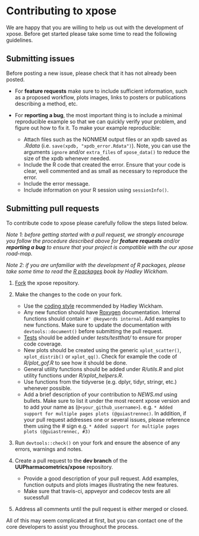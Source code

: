 # Contributing to xpose

We are happy that you are willing to help us out with the development of xpose. Before get started please take some time to read the following guidelines. 

## Submitting issues

Before posting a new issue, please check that it has not already been posted.

* For **feature requests** make sure to include sufficient information, such as a proposed workflow, plots images, links to posters or publications describing a method, etc.
* For **reporting a bug**, the most important thing is to include a minimal reproducible example so that we can quickly verify your problem, and figure out how to fix it. To make your example reproducible:

    + Attach files such as the NONMEM output files or an xpdb saved as *.Rdata* (i.e. `save(xpdb, "xpdb_error.Rdata")`). Note, you can use the arguments `ignore` and/or `extra_files` of `xpose_data()` to reduce the size of the xpdb whenever needed.
    + Include the R code that created the error. Ensure that your code is clear, well commented and as small as necessary to reproduce the error.
    + Include the error message.
    + Include information on your R session using `sessionInfo()`.

## Submitting pull requests

To contribute code to xpose please carefully follow the steps listed below.

*Note 1: before getting started with a pull request, we strongly encourage you follow the procedure described above for **feature requests** and/or **reporting a bug** to ensure that your project is compatible with the our xpose road-map.*

*Note 2: if you are unfamiliar with the development of R packages, please take some time to read the [R packages](http://r-pkgs.had.co.nz) book by Hadley Wickham.*

1. [Fork](https://github.com/UUPharmacometrics/xpose/fork) the xpose repository.
1. Make the changes to the code on your fork.

    + Use the [coding style](http://r-pkgs.had.co.nz/style.html) recommended by Hadley Wickham.
    + Any new function should have [Roxygen](http://r-pkgs.had.co.nz/man.html) documentation. Internal functions should contain `#' @keywords internal`. Add examples to new functions. Make sure to update the documentation with `devtools::document()` before submitting the pull request.
    + [Tests](http://r-pkgs.had.co.nz/tests.html) should be added under *tests/testthat/* to ensure for proper code coverage.
    + New plots should be created using the generic `xplot_scatter()`, `xplot_distrib()` or `xplot_qq()`. Check for example the code of *R/plot_gof.R* to see how it should be done.
    + General utility functions should be added under *R/utils.R* and plot utility functions under *R/xplot_helpers.R*.
    + Use functions from the tidyverse (e.g. dplyr, tidyr, stringr, etc.) whenever possible.
    + Add a brief description of your contribution to *NEWS.md* using bullets. Make sure to list it under the most recent xpose version and to add your name as (`@<your_github_username>`). e.g. `* Added support for multiple pages plots (@guiastrennec)`. In addition, if your pull request addresses one or several issues, please reference them using the # sign e.g. `* Added support for multiple pages plots (@guiastrennec, #3)`
    
1. Run `devtools::check()` on your fork and ensure the absence of any errors, warnings and notes.
1. Create a pull request to the **dev branch** of the **UUPharmacometrics/xpose** repository.

    + Provide a good description of your pull request. Add examples, function outputs and plots images illustrating the new features.
    + Make sure that travis-ci, appveyor and codecov tests are all sucessfull
    
1. Address all comments until the pull request is either merged or closed.

All of this may seem complicated at first, but you can contact one of the core developers to assist you throughout the process.
